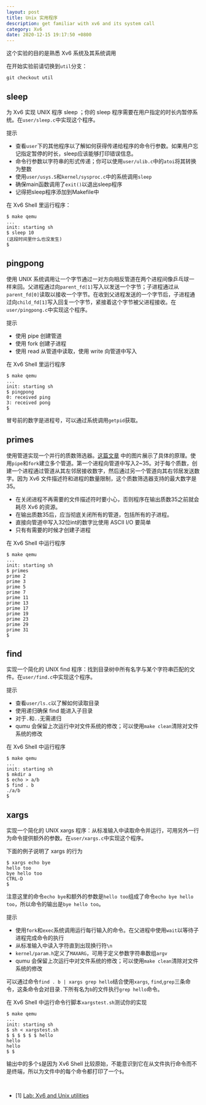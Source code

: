 ```yaml
---
layout: post
title: Unix 实用程序
description: get familiar with xv6 and its system call
category: Xv6
date: 2020-12-15 19:17:50 +0800
---
```


这个实验的目的是熟悉 Xv6 系统及其系统调用

<!--more-->

在开始实验前请切换到`util`分支：

`git checkout util`

## sleep

为 Xv6 实现 UNIX 程序 sleep ；你的 sleep 程序需要在用户指定的时长内暂停系统。在`user/sleep.c`中实现这个程序。

提示

- 查看`user`下的其他程序以了解如何获得传递给程序的命令行参数。如果用户忘记指定暂停的时长，sleep应该能够打印错误信息。
- 命令行参数以字符串的形式传递；你可以使用`user/ulib.c`中的`atoi`将其转换为整数
- 使用`user/usys.S`和`kernel/sysproc.c`中的系统调用`sleep`
- 确保main函数调用了`exit()`以退出sleep程序
- 记得把sleep程序添加到Makefile中

在 Xv6 Shell 里运行程序：

```shell
$ make qemu
...
init: starting sh
$ sleep 10
(这段时间里什么也没发生)
$ 
```

## pingpong

使用 UNIX 系统调用让一个字节通过一对方向相反管道在两个进程间像乒乓球一样来回。父进程通过向`parent_fd[1]`写入以发送一个字节；子进程通过从`parent_fd[0]`读取以接收一个字节。在收到父进程发送的一个字节后，子进程通过向`child_fd[1]`写入回复一个字节，紧接着这个字节被父进程接收。在`user/pingpong.c`中实现这个程序。

提示
- 使用 pipe 创建管道
- 使用 fork 创建子进程
- 使用 read 从管道中读取，使用 write 向管道中写入

在 Xv6 Shell 里运行程序

```shell
$ make qemu
...
init: starting sh
$ pingpong
0: received ping
3: received pong
$
```

冒号前的数字是进程号，可以通过系统调用`getpid`获取。

## primes

使用管道实现一个并行的质数筛选器。[这篇文章](https://swtch.com/~rsc/thread/) 中的图片展示了具体的原理。使用`pipe`和`fork`建立多个管道。第一个进程向管道中写入2~35。对于每个质数，创建一个进程通过管道从其左邻居接收数字，然后通过另一个管道向其右邻居发送数字。因为 Xv6 文件描述符和进程的数量限制，这个质数筛选器支持的最大数字是35。

- 在关闭进程不再需要的文件描述符时要小心，否则程序在输出质数35之前就会耗尽 Xv6 的资源。
- 在输出质数35后，应当彻底关闭所有的管道，包括所有的子进程。
- 直接向管道中写入32位int的数字比使用 ASCII I/O 要简单
- 只有有需要的时候才创建子进程

在 Xv6 Shell 中运行程序

```shell
$ make qemu
...
init: starting sh
$ primes
prime 2
prime 3
prime 5
prime 7
prime 11
prime 13
prime 17
prime 19
prime 23
prime 29
prime 31
$ 
```

## find

实现一个简化的 UNIX find 程序：找到目录树中所有名字与某个字符串匹配的文件。在`user/find.c`中实现这个程序。

提示
- 查看`user/ls.c`以了解如何读取目录
- 使用递归确保 find 能进入子目录
- 对于`.`和`..`无需递归
- qumu 会保留上次运行中对文件系统的修改；可以使用`make clean`清除对文件系统的修改

在 Xv6 Shell 中运行程序

```shell
$ make qemu
...
init: starting sh
$ mkdir a
$ echo > a/b
$ find . b
./a/b
$ 
```

## xargs

实现一个简化的 UNIX xargs 程序：从标准输入中读取命令并运行，可用另外一行为命令提供额外的参数。在`user/xargs.c`中实现这个程序。

下面的例子说明了 xargs 的行为

```shell
$ xargs echo bye
hello too
bye hello too
CTRL-D
$
```

注意这里的命令`echo bye`和额外的参数是`hello too`组成了命令`echo bye hello too`，所以命令的输出是`bye hello too`。

提示
- 使用`fork`和`exec`系统调用运行每行输入的命令。在父进程中使用`wait`以等待子进程完成命令的执行
- 从标准输入中读入字符直到出现换行符`\n`
- `kernel/param.h`定义了`MAXARG`，可用于定义参数字符串数组`argv`
- qumu 会保留上次运行中对文件系统的修改；可以使用`make clean`清除对文件系统的修改

可以通过命令`find . b | xargs grep hello`结合使用`xargs`, `find`,`grep`三条命令，这条命令会对目录`.`下所有名为`b`的文件执行`grep hello`命令。

在 Xv6 Shell 中运行命令行脚本`xargstest.sh`测试你的实现

```shell
$ make qemu
...
init: starting sh
$ sh < xargstest.sh
$ $ $ $ $ $ hello
hello
hello
$ $
```

输出中的多个`$`是因为 Xv6 Shell 比较原始，不能意识到它在从文件执行命令而不是终端，所以为文件中的每个命令都打印了一个`$`。

&nbsp;

- [1] [Lab: Xv6 and Unix utilities](https://pdos.csail.mit.edu/6.828/2019/labs/util.html)